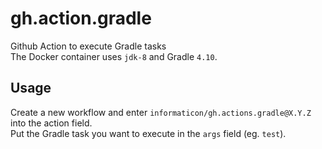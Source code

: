 # gh.action.gradle
Github Action to execute Gradle tasks\
The Docker container uses `jdk-8` and Gradle `4.10`.

## Usage
Create a new workflow and enter `informaticon/gh.actions.gradle@X.Y.Z` into the action field.\
Put the Gradle task you want to execute in the `args` field (eg. `test`).
